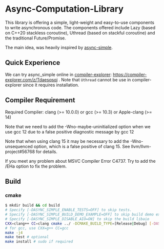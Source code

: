 # Async-Computation-Library

This library is offering a simple, light-weight and easy-to-use components to write asynchronous code. The components offered include Lazy (based on C++20 stackless coroutine), Uthread (based on stackful coroutine) and the traditional Future/Promise.

The main idea, was heavily inspired by [async-simple](https://github.com/alibaba/async_simple/tree/main/async_simple).

## Quick Experience

We can try async_simple online in [compiler-explorer](compiler-explorer.com): https://compiler-explorer.com/z/Tdaesqsqj . Note that `Uthread` cannot be use in compiler-explorer since it requires installation.

## Compiler Requirement
Required Compiler: clang (>= 10.0.0) or gcc (>= 10.3) or Apple-clang (>= 14)

Note that we need to add the -Wno-maybe-uninitialized option when we use gcc 12 due to a false positive diagnostic message by gcc 12

Note that when using clang 15 it may be necessary to add the -Wno-unsequenced option, which is a false positive of clang 15. See llvm/llvm-project#56768 for details.

If you meet any problem about MSVC Compiler Error C4737. Try to add the /EHa option to fix the problem.
## Build

### cmake
```bash
$ mkdir build && cd build
# Specify [-DASYNC_SIMPLE_ENABLE_TESTS=OFF] to skip tests.
# Specify [-DASYNC_SIMPLE_BUILD_DEMO_EXAMPLE=OFF] to skip build demo example.
# Specify [-DASYNC_SIMPLE_DISABLE_AIO=ON] to skip the build libaio
CXX=clang++ CC=clang cmake ../ -DCMAKE_BUILD_TYPE=[Release|Debug] [-DASYNC_SIMPLE_ENABLE_TESTS=OFF] [-DASYNC_SIMPLE_BUILD_DEMO_EXAMPLE=OFF] [-DASYNC_SIMPLE_DISABLE_AIO=ON]
# for gcc, use CXX=g++ CC=gcc
make -j4
make test # optional
make install # sudo if required
```
